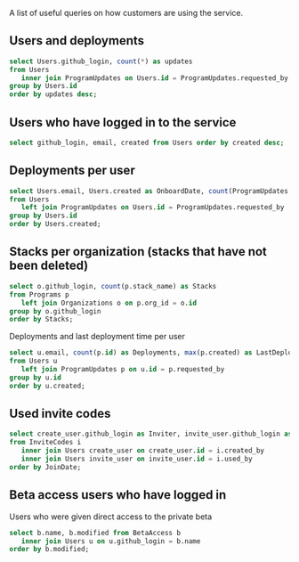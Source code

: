 A list of useful queries on how customers are using the service.

## Users and deployments

```sql
select Users.github_login, count(*) as updates 
from Users 
   inner join ProgramUpdates on Users.id = ProgramUpdates.requested_by 
group by Users.id 
order by updates desc;
```

## Users who have logged in to the service

```sql
select github_login, email, created from Users order by created desc;
```

## Deployments per user 

```sql
select Users.email, Users.created as OnboardDate, count(ProgramUpdates.id) as deployments
from Users
   left join ProgramUpdates on Users.id = ProgramUpdates.requested_by
group by Users.id
order by Users.created;
```

## Stacks per organization (stacks that have not been deleted)

```sql
select o.github_login, count(p.stack_name) as Stacks
from Programs p
   left join Organizations o on p.org_id = o.id
group by o.github_login
order by Stacks;
```

Deployments and last deployment time per user

```sql
select u.email, count(p.id) as Deployments, max(p.created) as LastDeploymentTime
from Users u
   left join ProgramUpdates p on u.id = p.requested_by
group by u.id
order by u.created;
```

## Used invite codes

```sql
select create_user.github_login as Inviter, invite_user.github_login as InvitedGitHub, invite_user.email InvitedEmail, invite_user.created as JoinDate
from InviteCodes i
   inner join Users create_user on create_user.id = i.created_by
   inner join Users invite_user on invite_user.id = i.used_by
order by JoinDate;
```

## Beta access users who have logged in
Users who were given direct access to the private beta

```sql
select b.name, b.modified from BetaAccess b
   inner join Users u on u.github_login = b.name
order by b.modified;
```
